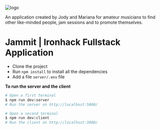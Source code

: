 ![logo](https://res.cloudinary.com/marianacloud/image/upload/v1564706054/jammit/jammit_logo-01_rnyo9k.png)

An application created by Jody and Mariana for amateur musicians to find other like-minded people, jam sessions and to promote themselves.


# Jammit | Ironhack Fullstack Application

- Clone the project
- Run `npm install` to install all the dependencies
- Add a file `server/.env` file



**To run the server and the client**

```sh
# Open a first terminal
$ npm run dev:server
# Run the server on http://localhost:5000/

# Open a second terminal
$ npm run dev:client
# Run the client on http://localhost:3000/
```

